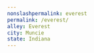 ```yaml
---
﻿nonslashpermalink: everest
permalink: /everest/
alley: Everest
city: Muncie
state: Indiana
---
```

